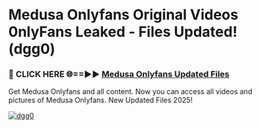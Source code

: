 # Medusa Onlyfans Original Videos 0nlyFans Leaked - Files Updated! (dgg0)

<h3>🔴 CLICK HERE 🌐==►► <a href="https://tinyurl.com/ehrbuxhb" rel="nofollow">Medusa Onlyfans Updated Files</a></h3>

Get Medusa Onlyfans and all content. Now you can access all videos and pictures of Medusa Onlyfans. New Updated Files 2025!

[![dgg0](https://i.imgur.com/lVYEuWS.gif)](https://tinyurl.com/ehrbuxhb)
